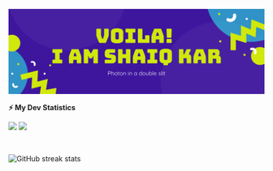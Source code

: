 
[![Shaiq Kar](./assets/banner.png)](https://shaiqkar.me)

<!-- GitHub stats -->
<b>⚡ My Dev Statistics</b>

<p>
<!-- GitHub Stats -->
<img height="180em" src="https://github-readme-stats.vercel.app/api?username=shaiq-dev&show_icons=true&hide_border=true" />

<!-- Most Used Languages -->
<img height="180em" src="https://github-readme-stats.vercel.app/api/top-langs/?username=shaiq-dev&show_icons=true&hide_border=true&layout=compact&langs_count=8"/>

</p>

<!-- Streaks -->
</br>
<p align="center">

![GitHub streak stats](https://github-readme-streak-stats.herokuapp.com/?user=shaiq-dev)  

<p>

